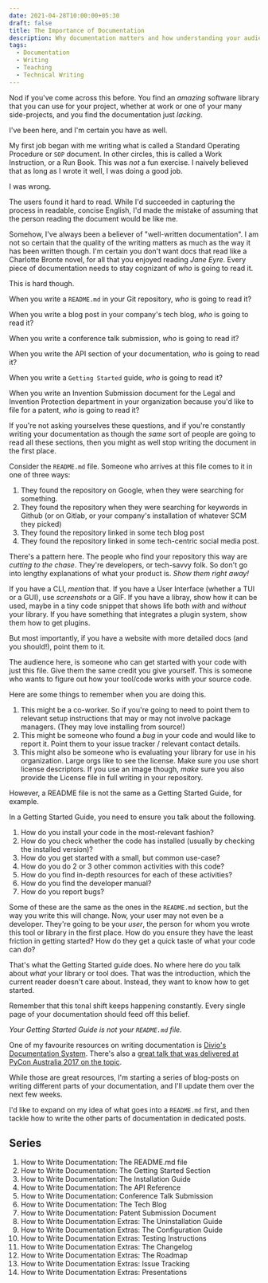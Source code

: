 ```yaml
---
date: 2021-04-28T10:00:00+05:30
draft: false
title: The Importance of Documentation
description: Why documentation matters and how understanding your audience transforms how you write. From README files to Getting Started guides, every document serves different readers with different needs.
tags:
  - Documentation
  - Writing
  - Teaching
  - Technical Writing
---
```


Nod if you've come across this before. You find an *amazing* software library that you can use for your project, whether at work or one of your many side-projects, and you find the documentation just *lacking*.

I've been here, and I'm certain you have as well.

My first job began with me writing what is called a Standard Operating Procedure or `SOP` document. In other circles, this is called a Work Instruction, or a Run Book. This was *not* a fun exercise. I naively believed that as long as I wrote it well, I was doing a good job.

I was wrong.

The users found it hard to read. While I'd succeeded in capturing the process in readable, concise English, I'd made the mistake of assuming that the person reading the document would be like me.

Somehow, I've always been a believer of "well-written documentation". I am not so certain that the quality of the writing matters as much as the way it has been written though. I'm certain you don't want docs that read like a Charlotte Bronte novel, for all that you enjoyed reading *Jane Eyre*. Every piece of documentation needs to stay cognizant of *who* is going to read it.

This is hard though.

When you write a `README.md` in your Git repository, *who* is going to read it?

When you write a blog post in your company's tech blog, *who* is going to read it?

When you write a conference talk submission, *who* is going to read it?

When you write the API section of your documentation, *who* is going to read it?

When you write a `Getting Started` guide, *who* is going to read it?

When you write an Invention Submission document for the Legal and Invention Protection department in your organization because you'd like to file for a patent, *who* is going to read it?

If you're not asking yourselves these questions, and if you're constantly writing your documentation as though the *same* sort of people are going to read all these sections, then you might as well stop writing the document in the first place.

Consider the `README.md` file. Someone who arrives at this file comes to it in one of three ways:

1. They found the repository on Google, when they were searching for something.
2. They found the repository when they were searching for keywords in Github (or on Gitlab, or your company's installation of whatever SCM they picked)
3. They found the repository linked in some tech blog post
4. They found the repository linked in some tech-centric social media post.

There's a pattern here. The people who find your repository this way are *cutting to the chase*. They're developers, or tech-savvy folk. So don't go into lengthy explanations of what your product is. *Show them right away!*

If you have a CLI, *mention* that. If you have a User Interface (whether a TUI or a GUI), use *screenshots* or a GIF. If you have a libray, show how it can be used, maybe in a tiny code snippet that shows life both *with* and *without* your library. If you have something that integrates a plugin system, show them how to get plugins.

But most importantly, if you have a website with more detailed docs (and you should!), point them to it.

The audience here, is someone who can get started with your code with just this file. Give them the same credit you give yourself. This is someone who wants to figure out how your tool/code works with your source code.

Here are some things to remember when you are doing this.

1. This might be a co-worker. So if you're going to need to point them to relevant setup instructions that may or may not involve package managers. (They may love installing from source!)
2. This might be someone who found a *bug* in your code and would like to report it. Point them to your issue tracker / relevant contact details.
3. This might also be someone who is evaluating your library for use in his organization. Large orgs like to see the license. Make sure you use short license descriptors. If you use an image though, *make* sure you also provide the License file in full writing in your repository.

However, a README file is not the same as a Getting Started Guide, for example.

In a Getting Started Guide, you need to ensure you talk about the following.

1. How do you install your code in the most-relevant fashion?
2. How do you check whether the code has installed (usually by checking the installed version)?
3. How do you get started with a small, but common use-case?
4. How do you do 2 or 3 other common activities with this code?
5. How do you find in-depth resources for each of these activities?
6. How do you find the developer manual?
7. How do you report bugs?

Some of these are the same as the ones in the `README.md` section, but the way you write this will change. Now, your user may not even be a developer. They're going to be your *user*, the person for whom you wrote this tool or library in the first place. How do you ensure they have the least friction in getting started? How do they get a quick taste of what your code can *do*?

That's what the Getting Started guide does. No where here do you talk about *what* your library or tool does. That was the introduction, which the current reader doesn't care about. Instead, they want to know how to get started.

Remember that this tonal shift keeps happening constantly. Every single page of your documentation should feed off this belief.

*Your Getting Started Guide is not your `README.md` file.*

One of my favourite resources on writing documentation is [Divio's Documentation System](https://documentation.divio.com/). There's also a [great talk that was delivered at PyCon Australia 2017 on the topic](https://www.youtube.com/watch?v=t4vKPhjcMZg&feature=youtu.be).

While those are great resources, I'm starting a series of blog-posts on writing different parts of your documentation, and I'll update them over the next few weeks.

I'd like to expand on my idea of what goes into a `README.md` first, and then tackle how to write the other parts of documentation in dedicated posts.

## Series

1. How to Write Documentation: The README.md file
2. How to Write Documentation: The Getting Started Section
3. How to Write Documentation: The Installation Guide
4. How to Write Documentation: The API Reference
5. How to Write Documentation: Conference Talk Submission
6. How to Write Documentation: The Tech Blog
7. How to Write Documentation: Patent Submission Document
8. How to Write Documentation Extras: The Uninstallation Guide
9. How to Write Documentation Extras: The Configuration Guide
10. How to Write Documentation Extras: Testing Instructions
11. How to Write Documentation Extras: The Changelog
12. How to Write Documentation Extras: The Roadmap
13. How to Write Documentation Extras: Issue Tracking
14. How to Write Documentation Extras: Presentations